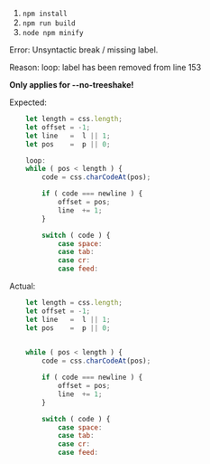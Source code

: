 1. `npm install`
2. `npm run build`
3. `node npm minify`

Error: Unsyntactic break / missing label.

Reason: loop: label has been removed from line 153

**Only applies for --no-treeshake!**

Expected:

```js
    let length = css.length;
    let offset = -1;
    let line   =  l || 1;
    let pos    =  p || 0;

    loop: 
    while ( pos < length ) {
        code = css.charCodeAt(pos);

        if ( code === newline ) {
            offset = pos;
            line  += 1;
        }

        switch ( code ) {
            case space:
            case tab:
            case cr:
            case feed:
```

Actual:
```js
    let length = css.length;
    let offset = -1;
    let line   =  l || 1;
    let pos    =  p || 0;

    
    while ( pos < length ) {
        code = css.charCodeAt(pos);

        if ( code === newline ) {
            offset = pos;
            line  += 1;
        }

        switch ( code ) {
            case space:
            case tab:
            case cr:
            case feed:
```
